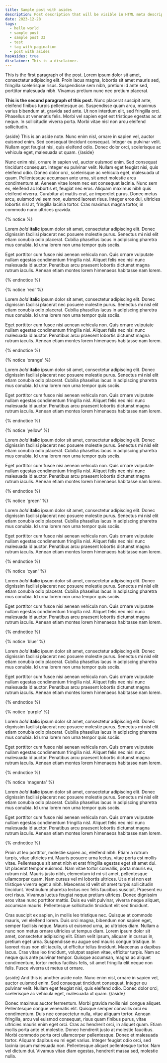 ```yaml
---
title: Sample post with asides
description: Post description that will be visible in HTML meta description.
date: 2023-12-28
tags:
  - hello world
  - sample post
  - sample post 33
  - test
  - tag with pagination
  - post with asides
hasAsides: true
disclaimer: This is a disclaimer.
---
```


This is the first paragraph of the post. Lorem ipsum dolor sit amet, consectetur adipiscing elit. Proin lacus magna, lobortis sit amet mauris sed, fringilla scelerisque risus. Suspendisse sem nibh, pretium id ante sed, porttitor malesuada nibh. Vivamus pretium nunc nec pretium placerat.

**This is the second paragraph of this post.** Nunc placerat suscipit ante, eleifend finibus turpis pellentesque ac. Suspendisse quam arcu, maximus varius bibendum at, gravida sed ante. Ut non interdum elit, sed fringilla orci. Phasellus at venenatis felis. Morbi vel sapien eget est tristique egestas ac at neque. In sollicitudin viverra porta. Morbi vitae nisl non arcu eleifend sollicitudin.

{aside}
This is an aside note. Nunc enim nisl, ornare in sapien vel, auctor euismod enim. Sed consequat tincidunt consequat. Integer eu pulvinar velit. Nullam eget feugiat nisi, quis eleifend odio. Donec dolor orci, scelerisque ac vehicula eget, malesuada ut quam.
{/aside}

Nunc enim nisl, ornare in sapien vel, auctor euismod enim. Sed consequat tincidunt consequat. Integer eu pulvinar velit. Nullam eget feugiat nisi, quis eleifend odio. Donec dolor orci, scelerisque ac vehicula eget, malesuada ut quam. Pellentesque accumsan ante urna, sit amet molestie arcu condimentum at. Aenean vitae lorem nec est consequat lacinia. Nunc sem ex, eleifend ac lobortis et, feugiat nec eros. Aliquam maximus nibh quis eleifend viverra. Curabitur at mattis erat, ac imperdiet purus. Donec metus arcu, euismod vel sem non, euismod laoreet risus. Integer eros dui, ultricies lobortis nisl at, fringilla lacinia tortor. Cras maximus magna tortor, in commodo nunc ultrices gravida.

{% notice %}

Lorem *bold* **italic** ipsum dolor sit amet, consectetur adipiscing elit. Donec dignissim facilisi placerat nec posuere molestie purus. Senectus mi nisl elit etiam conubia odio placerat. Cubilia phasellus lacus in adipiscing pharetra mus conubia. Id urna lorem non urna tempor quis sociis.

Eget porttitor cum fusce nisi aenean vehicula non. Quis ornare vulputate nullam egestas condimentum fringilla nisl. Aliquet felis nec nisl nunc malesuada id auctor. Penatibus arcu praesent lobortis dictumst magna rutrum iaculis. Aenean etiam montes lorem himenaeos habitasse nam lorem.

{% endnotice %}

{% notice 'red' %}

Lorem *bold* **italic** ipsum dolor sit amet, consectetur adipiscing elit. Donec dignissim facilisi placerat nec posuere molestie purus. Senectus mi nisl elit etiam conubia odio placerat. Cubilia phasellus lacus in adipiscing pharetra mus conubia. Id urna lorem non urna tempor quis sociis.

Eget porttitor cum fusce nisi aenean vehicula non. Quis ornare vulputate nullam egestas condimentum fringilla nisl. Aliquet felis nec nisl nunc malesuada id auctor. Penatibus arcu praesent lobortis dictumst magna rutrum iaculis. Aenean etiam montes lorem himenaeos habitasse nam lorem.

{% endnotice %}

{% notice 'orange' %}

Lorem *bold* **italic** ipsum dolor sit amet, consectetur adipiscing elit. Donec dignissim facilisi placerat nec posuere molestie purus. Senectus mi nisl elit etiam conubia odio placerat. Cubilia phasellus lacus in adipiscing pharetra mus conubia. Id urna lorem non urna tempor quis sociis.

Eget porttitor cum fusce nisi aenean vehicula non. Quis ornare vulputate nullam egestas condimentum fringilla nisl. Aliquet felis nec nisl nunc malesuada id auctor. Penatibus arcu praesent lobortis dictumst magna rutrum iaculis. Aenean etiam montes lorem himenaeos habitasse nam lorem.

{% endnotice %}

{% notice 'yellow' %}

Lorem *bold* **italic** ipsum dolor sit amet, consectetur adipiscing elit. Donec dignissim facilisi placerat nec posuere molestie purus. Senectus mi nisl elit etiam conubia odio placerat. Cubilia phasellus lacus in adipiscing pharetra mus conubia. Id urna lorem non urna tempor quis sociis.

Eget porttitor cum fusce nisi aenean vehicula non. Quis ornare vulputate nullam egestas condimentum fringilla nisl. Aliquet felis nec nisl nunc malesuada id auctor. Penatibus arcu praesent lobortis dictumst magna rutrum iaculis. Aenean etiam montes lorem himenaeos habitasse nam lorem.

{% endnotice %}

{% notice 'green' %}

Lorem *bold* **italic** ipsum dolor sit amet, consectetur adipiscing elit. Donec dignissim facilisi placerat nec posuere molestie purus. Senectus mi nisl elit etiam conubia odio placerat. Cubilia phasellus lacus in adipiscing pharetra mus conubia. Id urna lorem non urna tempor quis sociis.

Eget porttitor cum fusce nisi aenean vehicula non. Quis ornare vulputate nullam egestas condimentum fringilla nisl. Aliquet felis nec nisl nunc malesuada id auctor. Penatibus arcu praesent lobortis dictumst magna rutrum iaculis. Aenean etiam montes lorem himenaeos habitasse nam lorem.

{% endnotice %}

{% notice 'cyan' %}

Lorem *bold* **italic** ipsum dolor sit amet, consectetur adipiscing elit. Donec dignissim facilisi placerat nec posuere molestie purus. Senectus mi nisl elit etiam conubia odio placerat. Cubilia phasellus lacus in adipiscing pharetra mus conubia. Id urna lorem non urna tempor quis sociis.

Eget porttitor cum fusce nisi aenean vehicula non. Quis ornare vulputate nullam egestas condimentum fringilla nisl. Aliquet felis nec nisl nunc malesuada id auctor. Penatibus arcu praesent lobortis dictumst magna rutrum iaculis. Aenean etiam montes lorem himenaeos habitasse nam lorem.

{% endnotice %}

{% notice 'blue' %}

Lorem *bold* **italic** ipsum dolor sit amet, consectetur adipiscing elit. Donec dignissim facilisi placerat nec posuere molestie purus. Senectus mi nisl elit etiam conubia odio placerat. Cubilia phasellus lacus in adipiscing pharetra mus conubia. Id urna lorem non urna tempor quis sociis.

Eget porttitor cum fusce nisi aenean vehicula non. Quis ornare vulputate nullam egestas condimentum fringilla nisl. Aliquet felis nec nisl nunc malesuada id auctor. Penatibus arcu praesent lobortis dictumst magna rutrum iaculis. Aenean etiam montes lorem himenaeos habitasse nam lorem.

{% endnotice %}

{% notice 'purple' %}

Lorem *bold* **italic** ipsum dolor sit amet, consectetur adipiscing elit. Donec dignissim facilisi placerat nec posuere molestie purus. Senectus mi nisl elit etiam conubia odio placerat. Cubilia phasellus lacus in adipiscing pharetra mus conubia. Id urna lorem non urna tempor quis sociis.

Eget porttitor cum fusce nisi aenean vehicula non. Quis ornare vulputate nullam egestas condimentum fringilla nisl. Aliquet felis nec nisl nunc malesuada id auctor. Penatibus arcu praesent lobortis dictumst magna rutrum iaculis. Aenean etiam montes lorem himenaeos habitasse nam lorem.

{% endnotice %}

{% notice 'magenta' %}

Lorem *bold* **italic** ipsum dolor sit amet, consectetur adipiscing elit. Donec dignissim facilisi placerat nec posuere molestie purus. Senectus mi nisl elit etiam conubia odio placerat. Cubilia phasellus lacus in adipiscing pharetra mus conubia. Id urna lorem non urna tempor quis sociis.

Eget porttitor cum fusce nisi aenean vehicula non. Quis ornare vulputate nullam egestas condimentum fringilla nisl. Aliquet felis nec nisl nunc malesuada id auctor. Penatibus arcu praesent lobortis dictumst magna rutrum iaculis. Aenean etiam montes lorem himenaeos habitasse nam lorem.

{% endnotice %}

Proin at leo porttitor, molestie sapien ac, eleifend nibh. Etiam a rutrum turpis, vitae ultricies mi. Mauris posuere urna lectus, vitae porta est mollis vitae. Pellentesque sit amet nibh et erat fringilla egestas eget sit amet dui. Ut placerat tempor euismod. Nam vitae tortor convallis, porta mauris eu, rutrum nisl. Mauris justo nibh, elementum id mi sit amet, pellentesque ullamcorper quam. Nam cursus vel mi lobortis ultrices. Ut a nisi non est tristique viverra eget a nibh. Maecenas id velit sit amet turpis sollicitudin tincidunt. Vestibulum pharetra lectus nec felis faucibus suscipit. Praesent eu orci risus. Vivamus luctus feugiat neque pretium ultrices. Donec dignissim eros vitae nunc porttitor mattis. Duis eu velit pulvinar, viverra neque aliquet, accumsan mauris. Pellentesque sollicitudin tincidunt elit sed tincidunt.

Cras suscipit ex sapien, in mollis leo tristique nec. Quisque at commodo mauris, vel eleifend lorem. Duis orci magna, bibendum non sapien eget, semper facilisis neque. Mauris ut euismod urna, ac ultricies diam. Nullam a nunc non metus ornare ultricies ut tempus diam. Lorem ipsum dolor sit amet, consectetur adipiscing elit. Etiam velit ipsum, aliquam in cursus in, pretium eget urna. Suspendisse eu augue sed mauris congue tristique. In laoreet risus non elit iaculis, ut efficitur tellus tincidunt. Maecenas a dapibus lacus. Cras vitae leo tincidunt, volutpat sapien vitae, efficitur turpis. Nam ac neque quis ante pulvinar tempor. Quisque accumsan, magna ac aliquet condimentum, tortor metus facilisis felis, sit amet fringilla elit neque non felis. Fusce viverra ut metus ut ornare.

{aside}
And this is another aside note. Nunc enim nisl, ornare in sapien vel, auctor euismod enim. Sed consequat tincidunt consequat. Integer eu pulvinar velit. Nullam eget feugiat nisi, quis eleifend odio. Donec dolor orci, scelerisque ac vehicula eget, malesuada ut quam.
{/aside}

Donec maximus auctor fermentum. Morbi gravida mollis nisl congue aliquet. Pellentesque congue venenatis elit. Quisque semper convallis orci eu condimentum. Duis nec consectetur nulla, vitae aliquam tortor. Aenean fringilla, arcu vel euismod consequat, risus quam finibus purus, vitae ultricies mauris enim eget orci. Cras ac hendrerit orci, in aliquet quam. Etiam mollis porta ante et molestie. Donec hendrerit justo at molestie faucibus. Morbi commodo porta orci ullamcorper pellentesque. Donec et malesuada tortor. Aliquam dapibus eu mi eget varius. Integer feugiat odio orci, sed lacinia ipsum malesuada non. Pellentesque aliquet pellentesque tortor. Nam vel dictum dui. Vivamus vitae diam egestas, hendrerit massa sed, molestie nulla.
